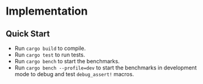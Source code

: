 # Implementation

## Quick Start

- Run `cargo build` to compile.
- Run `cargo test` to run tests.
- Run `cargo bench` to start the benchmarks.
- Run `cargo bench --profile=dev` to start the benchmarks in development mode
  to debug and test `debug_assert!` macros.
